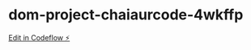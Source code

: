 # dom-project-chaiaurcode-4wkffp

[Edit in Codeflow ⚡️](https://stackblitz.com/~/github.com/FarhanDazzler/dom-project-chaiaurcode-4wkffp)